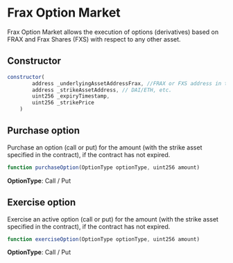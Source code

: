 # Frax Option Market

Frax Option Market allows the execution of options (derivatives) based on FRAX and Frax Shares (FXS) with respect to any other asset.

## Constructor 
```js
constructor(
        address _underlyingAssetAddressFrax, //FRAX or FXS address in the blockchain network (Ethereum, Polygon, etc)
        address _strikeAssetAddress, // DAI/ETH, etc.
        uint256 _expiryTimestamp,
        uint256 _strikePrice
    )
```

## Purchase option
Purchase an option (call or put) for the amount (with the strike asset specified in the contract), if the contract has not expired.

```js
function purchaseOption(OptionType optionType, uint256 amount)
```

**OptionType**: Call / Put

## Exercise option

Exercise an active option (call or put) for the amount (with the strike asset specified in the contract), if the contract has not expired.

```js
function exerciseOption(OptionType optionType, uint256 amount)
```

**OptionType**: Call / Put

